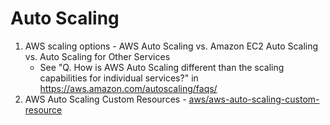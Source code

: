 # Auto Scaling

1. AWS scaling options - AWS Auto Scaling vs. Amazon EC2 Auto Scaling vs. Auto Scaling for Other Services
    - See "Q. How is AWS Auto Scaling different than the scaling capabilities for individual services?" in https://aws.amazon.com/autoscaling/faqs/
2. AWS Auto Scaling Custom Resources - [aws/aws-auto-scaling-custom-resource](https://github.com/aws/aws-auto-scaling-custom-resource)
